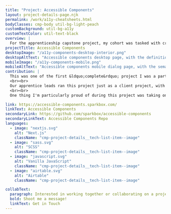 ```yaml
---
title: "Project: Accessible Components"
layout: project-details-page.njk
permalink: /work/a11y-cheatsheets.html
bodyClasses: cmp-body util-bg-light-peach
customBackground: util-bg-a11y
customTextColor: util-text-black
overview: |
  For the apprenticeship capstone project, my cohort was tasked with creating a site dedicated to accessibility. The four of us built, tested, and deployed the entire site with the help of our apprentice mentors and leads. The site currently features four components, and each component has a code example, semantic requirements, and even common ARIA pitfalls for developers to be aware of.
projectTitle: Accessible Components
desktopImage: "/a11y-components-desktop-interior.png"
desktopAltText: "Accessible components desktop page, with the definition of a dialog component, along with an interactive code sandbox example."
mobileImage: "/a11y-components-mobile.png"
mobileAltText: "Accessible components mobile dialog page, with the semantic elements listed, as well as the ARIA roles and attributes section."
contribution: |
  This was one of the first &ldquo;complete&rdquo; project I was a part of! As one of the four apprentices with Sparkbox at the time, we had lofty goals to build this site. Our design team created the illustrative style, layout, and some of the functionality. In general, I helped create React components, like the code sandbox and dialog, worked heavily in the SCSS partials especially to implement light and dark modes, and added Jest as our unit test runner.
  <br><br>
  Our apprentice leads ran this project just as a client project, with scrum ceremonies, a Jira board, and progress demos. I enjoyed our stand-ups and the Jira access because it helped me contextualize my work into the project as whole. There were a few times where we, as apprentices, overwrote each other's work as we learned how to better communicate our progress and figured out where some of our cards overlapped. I volunteered to lead the final demos (I like to say I was &ldquo;the driver&rdquo;) while the four of us presented our work as a story, instead of separate, chunks of work that happened to merge into the same project.
  <br><br>
  One thing I'm particularly proud of during this project was taking on the Airtable work. I had never worked with databases, and was uncomfortable writing much JavaScript, especially when calling an API. Thankfully, I had lots of help and support from my mentor and project leads. I needed to do several things- write a script to ping our database for a component's data, create tests for that script, and update our current page component to use the returned component data. This work really stretched me and helped me understand how the bits of repo should work together.

link: https://accessible-components.sparkbox.com/
linkText: Accessible Components
secondaryLink: https://github.com/sparkbox/accessible-components
secondaryLinkText: Accessible Components Repo
languages:
  - image: "nextjs.svg"
    alt: "Next.js"
    className: "cmp-project-details__tech-list-item--image"
  - image: "sass.svg"
    alt: "SCSS"
    className: "cmp-project-details__tech-list-item--image"
  - image: "javascript.svg"
    alt: "Vanilla JavaScript"
    className: "cmp-project-details__tech-list-item--image"
  - image: "airtable.svg"
    alt: "Airtable"
    className: "cmp-project-details__tech-list-item--image"

collabText:
  paragraph: Interested in working together or collaborating on a project?
  bold: Shoot me a message!
  linkText: Get in Touch
---
```

